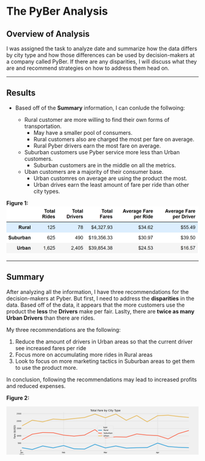 # The PyBer Analysis # 
 ## Overview of Analysis ##
I was assigned the task to analyze date and summarize how the data differs by city type and how those differences can be used by decision-makers at a company called PyBer. If there are any disparities, I will discuss what they are and recommend strategies on how to address them head on.


-------------------------------------------------------------------------------------------------------------------------------------------------------------------------

## Results ##


- Based off of the **Summary** information, I can conlude the follwoing:


   - Rural customer are more willing to find their own forms of transportation.
      - May have a smaller pool of consumers.
      - Rural customers also are charged the most per fare on average.
      - Rural Pyber drivers earn the most fare on average. 
   - Suburban customers use Pyber service more less than Urban customers.
      - Suburban customers are in the middle on all the metrics.  
   - Uban customers are a majority of their consumer base.
      - Urban customres on average are using the product the most.
      - Urban drives earn the least amount of fare per ride than other city types.




**Figure 1:**
![The PyBer Analysis](https://github.com/Aszeal/PyBer_Analysis/blob/main/Analysis/Screenshot%20(59).png)

------------------------------------------------------------------------------------------------------------------------------------------------------------------------

## Summary ## 
After analyzing all the information, I have three recommendations for the decision-makers at Pyber. But first, I need to address the **disparities** in the data. Based off of the data, it appears that the more customers use the product the **less** the **Drivers** make per fair. Laslty, there are **twice as many Urban Drivers** than there are rides. 

My three recommendations are the following:
1. Reduce the amount of drivers in Urban areas so that the current driver see increased fares per ride
2. Focus more on accumulating more rides in Rural areas
3. Look to focus on more marketing tactics in Suburban areas to get them to use the product more.

In conclusion, following the recommendations may lead to increased profits and reduced expenses.


**Figure 2:**

![The PyBer Analysis](https://github.com/Aszeal/PyBer_Analysis/blob/main/Analysis/PyBer_fare_summary.png)
